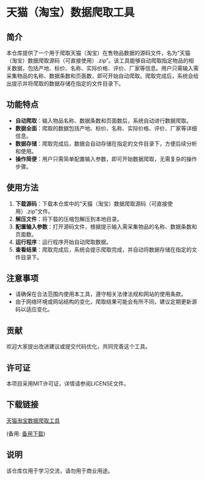 # 天猫（淘宝）数据爬取工具

## 简介

本仓库提供了一个用于爬取天猫（淘宝）在售物品数据的源码文件，名为“天猫（淘宝）数据爬取源码（可直接使用）.zip”。该工具能够自动爬取指定物品的相关数据，包括产地、标价、名称、实际价格、评价、厂家等信息。用户只需输入需采集物品的名称、数据条数和页面数，即可开始自动爬取。爬取完成后，系统会给出提示并将爬取的数据存储在指定的文件目录下。

## 功能特点

- **自动爬取**：输入物品名称、数据条数和页面数后，系统自动进行数据爬取。
- **数据全面**：爬取的数据包括产地、标价、名称、实际价格、评价、厂家等详细信息。
- **数据存储**：爬取完成后，数据会自动存储在指定的文件目录下，方便后续分析和使用。
- **操作简便**：用户只需简单配置输入参数，即可开始数据爬取，无需复杂的操作步骤。

## 使用方法

1. **下载源码**：下载本仓库中的“天猫（淘宝）数据爬取源码（可直接使用）.zip”文件。
2. **解压文件**：将下载的压缩包解压到本地目录。
3. **配置输入参数**：打开源码文件，根据提示输入需采集物品的名称、数据条数和页面数。
4. **运行程序**：运行程序开始自动爬取数据。
5. **查看结果**：爬取完成后，系统会提示爬取完成，并自动将数据存储在指定的文件目录下。

## 注意事项

- 请确保在合法范围内使用本工具，遵守相关法律法规和网站的使用条款。
- 由于网络环境或网站结构的变化，爬取结果可能会有所不同，建议定期更新源码以适应变化。

## 贡献

欢迎大家提出改进建议或提交代码优化，共同完善这个工具。

## 许可证

本项目采用MIT许可证，详情请参阅LICENSE文件。

## 下载链接
[天猫淘宝数据爬取工具](https://pan.quark.cn/s/1d42554afca3) 

(备用: [备用下载](https://pan.baidu.com/s/1DyFtgQetkMbDdp-D3yocmw?pwd=1234))

## 说明

该仓库仅用于学习交流，请勿用于商业用途。
